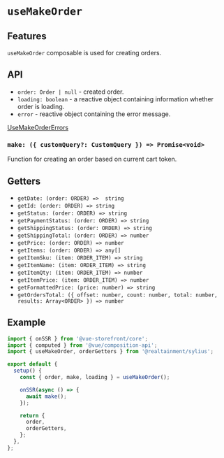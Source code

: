 # `useMakeOrder`

## Features

`useMakeOrder` composable is used for creating orders.

## API

- `order: Order | null` - created order.
- `loading: boolean` - a reactive object containing information whether order is loading.
- `error` - reactive object containing the error message.

[UseMakeOrderErrors](https://docs.vuestorefront.io/v2/reference/api/core.usemakeordererrors.html)

### `make: ({ customQuery?: CustomQuery }) => Promise<void>`

Function for creating an order based on current cart token.

## Getters

- `getDate: (order: ORDER) =>  string`
- `getId: (order: ORDER) => string`
- `getStatus: (order: ORDER) => string`
- `getPaymentStatus: (order: ORDER) => string`
- `getShippingStatus: (order: ORDER) => string`
- `getShippingTotal: (order: ORDER) => number`
- `getPrice: (order: ORDER) => number`
- `getItems: (order: ORDER) => any[]`
- `getItemSku: (item: ORDER_ITEM) => string`
- `getItemName: (item: ORDER_ITEM) => string`
- `getItemQty: (item: ORDER_ITEM) => number`
- `getItemPrice: (item: ORDER_ITEM) => number`
- `getFormattedPrice: (price: number) => string`
- `getOrdersTotal: ({ offset: number, count: number, total: number, results: Array<ORDER> }) => number`

## Example

```js
import { onSSR } from '@vue-storefront/core';
import { computed } from '@vue/composition-api';
import { useMakeOrder, orderGetters } from '@realtainment/sylius';

export default {
  setup() {
    const { order, make, loading } = useMakeOrder();

    onSSR(async () => {
      await make();
    });

    return {
      order,
      orderGetters,
    };
  },
};
```
